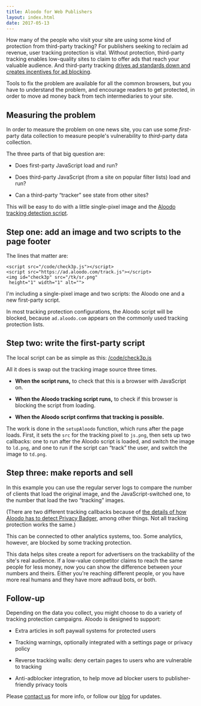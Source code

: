 ```yaml
---
title: Aloodo for Web Publishers
layout: index.html
date: 2017-05-13
---
```


How many of the people who visit your site are using
some kind of protection from third-party tracking?
For publishers seeking to reclaim ad revenue, user
tracking protection is vital. Without protection,
third-party tracking enables low-quality sites
to claim to offer ads that reach your valuable
audience.  And third-party tracking [drives ad
standards down and creates incentives for ad
blocking](https://digitalcontentnext.org/blog/2016/04/27/service-journalism-and-the-web-advertising-problem/).

Tools to fix the problem are available for all the
common browsers, but you have to understand the problem,
and encourage readers to get protected, in order
to move ad money back from tech intermediaries to
your site.

## Measuring the problem

In order to measure the problem on one news site,
you can use some  _first_-party data collection
to measure people's vulnerability to _third_-party
data collection.

The three parts of that big question are:

 * Does first-party JavaScript load and run?

 * Does third-party JavaScript (from a site on popular filter lists) load and run?

 * Can a third-party <q>tracker</q> see state from other sites?

This will be easy to do with a little single-pixel
image and the [Aloodo tracking detection
script](/).


## Step one: add an image and two scripts to the page footer

The lines that matter are:

```
<script src="/code/check3p.js"></script>
<script src="https://ad.aloodo.com/track.js"></script>
<img id="check3p" src="/tk/sr.png"
 height="1" width="1" alt="">
```

I'm including a single-pixel image and two scripts:
the Aloodo one and a new first-party script.

In most tracking protection configurations, the Aloodo
script will be blocked, because `ad.aloodo.com`
appears on the commonly used tracking protection
lists.


## Step two: write the first-party script

The local script can be as simple as this:  [/code/check3p.js](/code/check3p.js)

All it does is swap out the tracking image source three times.

 * **When the script runs,** to check that this is a browser with JavaScript on.

 * **When the Aloodo tracking script runs,** to check if this browser is blocking the script from loading.

 * **When the Aloodo script confirms that tracking is possible.**

The work is done in the `setupAloodo` function,
which runs after the page loads.  First, it sets the
`src` for the tracking pixel to `js.png`, then sets
up two callbacks: one to run after the Aloodo script
is loaded, and switch the image to `ld.png`, and
one to run if the script can <q>track</q> the user,
and switch the image to `td.png`.


## Step three: make reports and sell

In this example you can use the regular server logs to compare
the number of clients that load the original image,
and the JavaScript-switched one, to the number that
load the two <q>tracking</q> images.

(There are two different tracking callbacks because
of [the details of how Aloodo has to detect Privacy
Badger](http://blog.aloodo.org/posts/track-js-script/),
among other things. Not all tracking protection works
the same.)

This can be connected to other analytics systems, too.
Some analytics, however, are blocked by some tracking
protection.

This data helps sites create a report for advertisers
on the trackability of the site's real audience. If a
low-value competitor claims to reach the same people
for less money, now you can show the difference
between your numbers and theirs. Either you're
reaching different people, or you have more real
humans and they have more adfraud bots, or both.


## Follow-up

Depending on the data you collect, you might
choose to do a variety of tracking protection campaigns.
Aloodo is designed to support:

 * Extra articles in soft paywall systems for protected
   users

 * Tracking warnings, optionally integrated with a
 settings page or privacy
   policy

 * Reverse tracking walls: deny certain pages to users
   who are vulnerable to tracking

 * Anti-adblocker integration, to help move ad blocker
   users to publisher-friendly privacy tools

Please [contact us](http://blog.aloodo.org/people/)
for more info, or follow our
[blog](http://blog.aloodo.org/) for updates.

